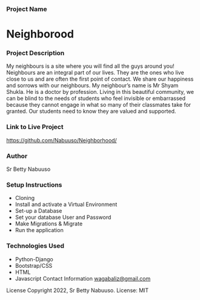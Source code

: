 ### Project Name
# Neighborood

### Project Description
My neighbours is a site where you will find all the guys around you!
Neighbours are an integral part of our lives.
They are the ones who live close
to us and are often the first point of contact.
We share our happiness and sorrows with our neighbours.
My neighbour’s name is Mr Shyam Shukla.
He is a doctor by profession.
Living in this beautiful community,
we can be blind to the needs of students who feel invisible
or embarrassed because they cannot engage
in what so many of their classmates take for granted.
Our students need to know they are valued and supported.
### Link to Live Project
https://github.com/Nabuuso/Neighborhood/
### Author
Sr Betty Nabuuso
### Setup Instructions
* Cloning
* Install and activate a Virtual Environment
* Set-up a Database
* Set your database User and Password 
* Make Migrations & Migrate
* Run the application
### Technologies Used
* Python-Django
* Bootstrap/CSS
* HTML
* Javascript
Contact Information
wagabaliz@gmail.com

License Copyright
2022, Sr Betty Nabuuso.
License: MIT
